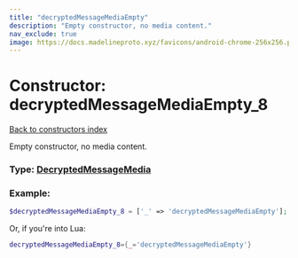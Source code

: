 ```yaml
---
title: "decryptedMessageMediaEmpty"
description: "Empty constructor, no media content."
nav_exclude: true
image: https://docs.madelineproto.xyz/favicons/android-chrome-256x256.png
---
```

# Constructor: decryptedMessageMediaEmpty\_8  
[Back to constructors index](index.md)



Empty constructor, no media content.




### Type: [DecryptedMessageMedia](../types/DecryptedMessageMedia.md)


### Example:

```php
$decryptedMessageMediaEmpty_8 = ['_' => 'decryptedMessageMediaEmpty'];
```  


Or, if you're into Lua:

```lua
decryptedMessageMediaEmpty_8={_='decryptedMessageMediaEmpty'}

```


